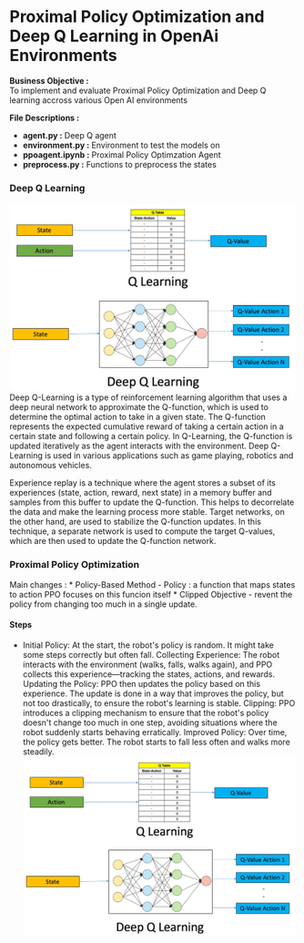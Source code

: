 # Proximal Policy Optimization and Deep Q Learning in OpenAi Environments
**Business Objective :** <br>
 To implement and evaluate Proximal Policy Optimization and Deep Q learning accross various Open AI environments

**File Descriptions :** <br>
* **agent.py :** Deep Q agent
* **environment.py :**  Environment to test the models on
* **ppoagent.ipynb :** Proximal Policy Optimzation Agent
* **preprocess.py :** Functions to preprocess the states


### Deep Q Learning


![](/utils/images/DeepQ.jpg)
Deep Q-Learning is a type of reinforcement learning algorithm that uses a deep neural network to approximate the Q-function, which is used to determine the optimal action to take in a given state. The Q-function represents the expected cumulative reward of taking a certain action in a certain state and following a certain policy. In Q-Learning, the Q-function is updated iteratively as the agent interacts with the environment. Deep Q-Learning is used in various applications such as game playing, robotics and autonomous vehicles.

Experience replay is a technique where the agent stores a subset of its experiences (state, action, reward, next state) in a memory buffer and samples from this buffer to update the Q-function. This helps to decorrelate the data and make the learning process more stable. Target networks, on the other hand, are used to stabilize the Q-function updates. In this technique, a separate network is used to compute the target Q-values, which are then used to update the Q-function network.

### Proximal Policy Optimization

Main changes : 
    * Policy-Based Method - 
        Policy : a function that maps states to action
        PPO focuses on this funcion itself
    * Clipped Objective -
        revent the policy from changing too much in a single update.

#### Steps 
* Initial Policy: At the start, the robot's policy is random. It might take some steps correctly but often fall.
Collecting Experience: The robot interacts with the environment (walks, falls, walks again), and PPO collects this experience—tracking the states, actions, and rewards.
Updating the Policy: PPO then updates the policy based on this experience. The update is done in a way that improves the policy, but not too drastically, to ensure the robot's learning is stable.
Clipping: PPO introduces a clipping mechanism to ensure that the robot's policy doesn't change too much in one step, avoiding situations where the robot suddenly starts behaving erratically.
Improved Policy: Over time, the policy gets better. The robot starts to fall less often and walks more steadily.
![](/utils/images/DeepQ.jpg)